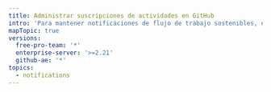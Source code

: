 ```yaml
---
title: Administrar suscripciones de actividades en GitHub
intro: 'Para mantener notificaciones de flujo de trabajo sostenibles, entender y revisar frecuentemente tus suscripciones.'
mapTopic: true
versions:
  free-pro-team: '*'
  enterprise-server: '>=2.21'
  github-ae: '*'
topics:
  - notifications
---
```


